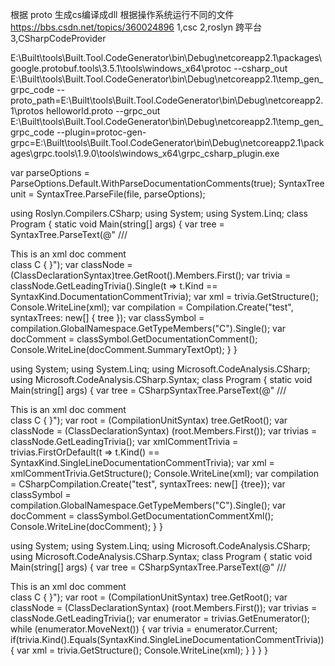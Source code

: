 ﻿根据 proto 生成cs编译成dll
根据操作系统运行不同的文件
https://bbs.csdn.net/topics/360024896
1,csc
2,roslyn 跨平台
3,CSharpCodeProvider

E:\Built\tools\Built.Tool.CodeGenerator\bin\Debug\netcoreapp2.1\packages\google.protobuf.tools\3.5.1\tools\windows_x64\protoc  --csharp_out E:\Built\tools\Built.Tool.CodeGenerator\bin\Debug\netcoreapp2.1\temp_gen_grpc_code --proto_path=E:\Built\tools\Built.Tool.CodeGenerator\bin\Debug\netcoreapp2.1\protos helloworld.proto --grpc_out E:\Built\tools\Built.Tool.CodeGenerator\bin\Debug\netcoreapp2.1\temp_gen_grpc_code --plugin=protoc-gen-grpc=E:\Built\tools\Built.Tool.CodeGenerator\bin\Debug\netcoreapp2.1\packages\grpc.tools\1.9.0\tools\windows_x64\grpc_csharp_plugin.exe

var parseOptions = ParseOptions.Default.WithParseDocumentationComments(true); 
SyntaxTree unit = SyntaxTree.ParseFile(file, parseOptions);

using Roslyn.Compilers.CSharp; 
using System; 
using System.Linq; 
class Program { 
	static void Main(string[] args) 
	{ 
		var tree = SyntaxTree.ParseText(@" /// <summary>This is an xml doc comment</summary> class C { }"); 
		var classNode = (ClassDeclarationSyntax)tree.GetRoot().Members.First(); 
		var trivia = classNode.GetLeadingTrivia().Single(t => t.Kind == SyntaxKind.DocumentationCommentTrivia); 
		var xml = trivia.GetStructure(); Console.WriteLine(xml); 
		var compilation = Compilation.Create("test", syntaxTrees: new[] { tree }); 
		var classSymbol = compilation.GlobalNamespace.GetTypeMembers("C").Single(); 
		var docComment = classSymbol.GetDocumentationComment(); 
		Console.WriteLine(docComment.SummaryTextOpt); 
	}
}

using System; 
using System.Linq; 
using Microsoft.CodeAnalysis.CSharp; 
using Microsoft.CodeAnalysis.CSharp.Syntax; 
class Program { 
static void Main(string[] args) { 
		var tree = CSharpSyntaxTree.ParseText(@" /// <summary> This is an xml doc comment </summary> class C { }"); 
		var root = (CompilationUnitSyntax) tree.GetRoot(); 
		var classNode = (ClassDeclarationSyntax) (root.Members.First()); 
		var trivias = classNode.GetLeadingTrivia(); 
		var xmlCommentTrivia = trivias.FirstOrDefault(t => t.Kind() == SyntaxKind.SingleLineDocumentationCommentTrivia); 
		var xml = xmlCommentTrivia.GetStructure(); 
		Console.WriteLine(xml); 
		var compilation = CSharpCompilation.Create("test", syntaxTrees: new[] {tree}); 
		var classSymbol = compilation.GlobalNamespace.GetTypeMembers("C").Single(); 
		var docComment = classSymbol.GetDocumentationCommentXml(); 
		Console.WriteLine(docComment); 
	} 
}

using System; 
using System.Linq; 
using Microsoft.CodeAnalysis.CSharp; 
using Microsoft.CodeAnalysis.CSharp.Syntax; 
class Program { 
	static void Main(string[] args) { 
		var tree = CSharpSyntaxTree.ParseText(@" /// <summary> This is an xml doc comment </summary> class C { }"); 
		var root = (CompilationUnitSyntax) tree.GetRoot(); 
		var classNode = (ClassDeclarationSyntax) (root.Members.First()); 
		var trivias = classNode.GetLeadingTrivia(); 
		var enumerator = trivias.GetEnumerator(); 
		while (enumerator.MoveNext()) { 
			var trivia = enumerator.Current; 
			if(trivia.Kind().Equals(SyntaxKind.SingleLineDocumentationCommentTrivia)) 
			{ 
				var xml = trivia.GetStructure(); Console.WriteLine(xml);
			} 
		} 
	} 
}


